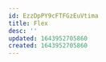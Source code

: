 ```yaml
---
id: EzzDpPY9cFTFGzEuVtima
title: Flex
desc: ''
updated: 1643952705860
created: 1643952705860
---
```


